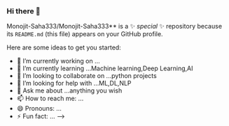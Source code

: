 ### Hi there 👋


Monojit-Saha333/Monojit-Saha333** is a ✨ _special_ ✨ repository because its `README.md` (this file) appears on your GitHub profile.

Here are some ideas to get you started:

- 🔭 I’m currently working on ...
- 🌱 I’m currently learning ...Machine learning,Deep Learning,AI
- 👯 I’m looking to collaborate on ...python projects
- 🤔 I’m looking for help with ...ML,DL,NLP
- 💬 Ask me about ...anything you wish 
- 📫 How to reach me: ...
- 😄 Pronouns: ...
- ⚡ Fun fact: ...
-->
